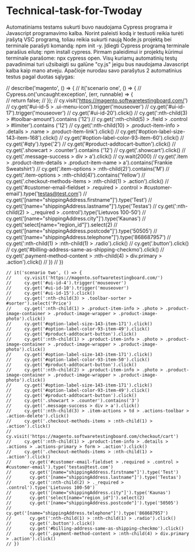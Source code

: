 # Technical-task-for-Twoday
Automatiniams testams sukurti buvo naudojama Cypress programa ir Javascript programavimo kalba.
Norint paleisti kodą ir testuoti reikia turėti įrašytą VSC programą, toliau reikia sukurti naują Node.js projektą bei terminale parašyti komandą: npm init -y.
Įdiegti Cypress programą terminale parašius eilutę: npm install cypress.
Pirmam paleidimui ir projektų kūrimui terminale parašome: npx cypress open.
Visų kuriamų automatinių testų pavadinimai turi užsibaigti su galūne "cy.js" jeigu bus naudojama Javascript kalba kaip mano atveju.
Apačioje nurodau savo parašytus 2 automatinius testus pagal duotas sąlygas:



// describe('magento', () => {
// it('scenario one', () => {
// Cypress.on('uncaught:exception', (err, runnable) => {  
//     return false; 
//   });
//   cy.visit('https://magento.softwaretestingboard.com/')
//   cy.get('#ui-id-5 > .ui-menu-icon').trigger('mouseover')
//   cy.get('#ui-id-17').trigger('mouseover')
//   cy.get('#ui-id-20').click()
//   cy.get(':nth-child(3) > #toolbar-amount').contains ('12')
//   cy.get(':nth-child(5) > .field > .control > #limiter').contains ('12')
//   cy.get(':nth-child(10) > .product-item-info > .details > .name > .product-item-link').click()
//   cy.get('#option-label-size-143-item-168').click()
//   cy.get('#option-label-color-93-item-60').click()
//   cy.get('#qty').type('2')
//   cy.get('#product-addtocart-button').click()
//   cy.get('.showcart > .counter').contains ('12')
//   cy.get('.showcart').click()
//   cy.get('.message-success > div > a').click()
//   cy.wait(2000)
//   cy.get('.item > .product-item-details > .product-item-name > a').contains('Frankie Sweatshirt')
//   cy.get('.item-options > :nth-child(2)').contains('M')
//   cy.get('.item-options > :nth-child(4)').contains('Yellow')
//   cy.get('.checkout-methods-items > :nth-child(1) > .action').click()
//   cy.get('#customer-email-fieldset > .required > .control > #customer-email').type('testas@test.com')
//   cy.get('[name="shippingAddress.firstname"]').type('Test')
//   cy.get('[name="shippingAddress.lastname"]').type('Testas')
//   cy.get(':nth-child(2) > ._required > .control').type('Lietuvos 100-50')
//   cy.get('[name="shippingAddress.city"]').type('Kaunas')
//   cy.get('select[name="region_id"]').select(2)
//   cy.get('[name="shippingAddress.postcode"]').type('50505')
//   cy.get('[name="shippingAddress.telephone"]').type('868687957')
//   cy.get(':nth-child(1) > :nth-child(1) > .radio').click()
//   cy.get('.button').click()
//   cy.get('#billing-address-same-as-shipping-checkmo').click()
//   cy.get('.payment-method-content > :nth-child(4) > div.primary > .action').click()
// })
// })



    // it('scenario two', () => {
    //     cy.visit('https://magento.softwaretestingboard.com/')
    //     cy.get('#ui-id-4').trigger('mouseover')
    //     cy.get('#ui-id-10').trigger('mouseover')
    //     cy.get('#ui-id-15').click()
    //     cy.get(':nth-child(3) > .toolbar-sorter > #sorter').select('Price')
    //     cy.get(':nth-child(1) > .product-item-info > .photo > .product-image-container > .product-image-wrapper > .product-image-photo').click()
    //     cy.get('#option-label-size-143-item-171').click()
    //     cy.get('#option-label-color-93-item-49').click()
    //     cy.get('#product-addtocart-button').click()
    //     cy.get(':nth-child(1) > .product-item-info > .photo > .product-image-container > .product-image-wrapper > .product-image-photo').click()
    //     cy.get('#option-label-size-143-item-171').click()
    //     cy.get('#option-label-color-93-item-50').click()
    //     cy.get('#product-addtocart-button').click()
    //     cy.get(':nth-child(2) > .product-item-info > .photo > .product-image-container > .product-image-wrapper > .product-image-photo').click()
    //     cy.get('#option-label-size-143-item-171').click()
    //     cy.get('#option-label-color-93-item-49').click()
    //     cy.get('#product-addtocart-button').click()
    //     cy.get('.showcart > .counter').contains('3')
    //     cy.get('.message-success > div > a').click()
    //     cy.get(':nth-child(3) > .item-actions > td > .actions-toolbar > .action-delete').click()
    //     cy.get('.checkout-methods-items > :nth-child(1) > .action').click()
    //     cy.visit('https://magento.softwaretestingboard.com/checkout/cart')
    //     cy.get(':nth-child(1) > .product-item-info > .details > .actions > .actions-primary > form > .action').click()
    //     cy.get('.checkout-methods-items > :nth-child(1) > .action').click()
    //       cy.get('#customer-email-fieldset > .required > .control > #customer-email').type('testas@test.com')
    //       cy.get('[name="shippingAddress.firstname"]').type('Test')
    //       cy.get('[name="shippingAddress.lastname"]').type('Testas')
    //       cy.get(':nth-child(2) > ._required > .control').type('Lietuvos 100-50')
    //       cy.get('[name="shippingAddress.city"]').type('Kaunas')
    //       cy.get('select[name="region_id"]').select(2)
    //       cy.get('[name="shippingAddress.postcode"]').type('50505')
    //       cy.get('[name="shippingAddress.telephone"]').type('868687957')
    //       cy.get(':nth-child(1) > :nth-child(1) > .radio').click()
    //       cy.get('.button').click()
    //       cy.get('#billing-address-same-as-shipping-checkmo').click()
    //       cy.get('.payment-method-content > :nth-child(4) > div.primary > .action').click()
    // })
